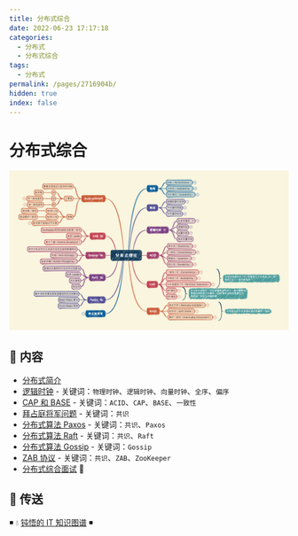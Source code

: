 ```yaml
---
title: 分布式综合
date: 2022-06-23 17:17:18
categories:
  - 分布式
  - 分布式综合
tags:
  - 分布式
permalink: /pages/2716904b/
hidden: true
index: false
---
```


# 分布式综合

![](https://raw.githubusercontent.com/dunwu/images/master/snap/202405170821320.png)

## 📖 内容

- [分布式简介](分布式简介.md)
- [逻辑时钟](逻辑时钟.md) - 关键词：`物理时钟`、`逻辑时钟`、`向量时钟`、`全序`、`偏序`
- [CAP 和 BASE](CAP&BASE.md) - 关键词：`ACID`、`CAP`、`BASE`、`一致性`
- [拜占庭将军问题](拜占庭将军问题.md) - 关键词：`共识`
- [分布式算法 Paxos](Paxos.md) - 关键词：`共识`、`Paxos`
- [分布式算法 Raft](Raft.md) - 关键词：`共识`、`Raft`
- [分布式算法 Gossip](Gossip.md) - 关键词：`Gossip`
- [ZAB 协议](Zab.md) - 关键词：`共识`、`ZAB`、`ZooKeeper`
- [分布式综合面试](分布式综合面试.md) 💯

## 🚪 传送

◾ 💧 [钝悟的 IT 知识图谱](https://dunwu.github.io/waterdrop/) ◾
